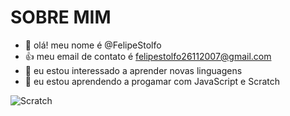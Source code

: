 # SOBRE MIM
- 👋 olá! meu nome é @FelipeStolfo
- :+1: meu email de contato é felipestolfo26112007@gmail.com
- 👀 eu estou interessado a aprender novas linguagens
- 🌱 eu estou aprendendo a progamar com JavaScript e Scratch

![Scratch](https://img.shields.io/badge/Scratch-4D97FF?style=for-the-badge&logo=Scratch&logoColor=white)

